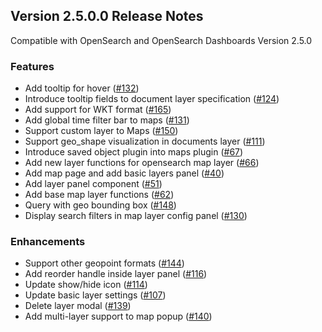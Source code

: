 ## Version 2.5.0.0 Release Notes
Compatible with OpenSearch and OpenSearch Dashboards Version 2.5.0

### Features
* Add tooltip for hover ([#132](https://github.com/opensearch-project/dashboards-maps/pull/132))
* Introduce tooltip fields to document layer specification ([#124](https://github.com/opensearch-project/dashboards-maps/pull/124))
* Add support for WKT format ([#165](https://github.com/opensearch-project/dashboards-maps/pull/165))
* Add global time filter bar to maps ([#131](https://github.com/opensearch-project/dashboards-maps/pull/131))
* Support custom layer to Maps ([#150](https://github.com/opensearch-project/dashboards-maps/pull/150))
* Support geo_shape visualization in documents layer ([#111](https://github.com/opensearch-project/dashboards-maps/pull/111))
* Introduce saved object plugin into maps plugin ([#67](https://github.com/opensearch-project/dashboards-maps/pull/67))
* Add new layer functions for opensearch map layer ([#66](https://github.com/opensearch-project/dashboards-maps/pull/66))
* Add map page and add basic layers panel ([#40](https://github.com/opensearch-project/dashboards-maps/pull/40))
* Add layer panel component ([#51](https://github.com/opensearch-project/dashboards-maps/pull/51))
* Add base map layer functions ([#62](https://github.com/opensearch-project/dashboards-maps/pull/62))
* Query with geo bounding box ([#148](https://github.com/opensearch-project/dashboards-maps/pull/148))
* Display search filters in map layer config panel ([#130](https://github.com/opensearch-project/dashboards-maps/pull/130))

### Enhancements
* Support other geopoint formats ([#144](https://github.com/opensearch-project/dashboards-maps/pull/144))
* Add reorder handle inside layer panel ([#116](https://github.com/opensearch-project/dashboards-maps/pull/116))
* Update show/hide icon ([#114](https://github.com/opensearch-project/dashboards-maps/pull/114))
* Update basic layer settings ([#107](https://github.com/opensearch-project/dashboards-maps/pull/107))
* Delete layer modal ([#139](https://github.com/opensearch-project/dashboards-maps/pull/139))
* Add multi-layer support to map popup ([#140](https://github.com/opensearch-project/dashboards-maps/pull/140))
